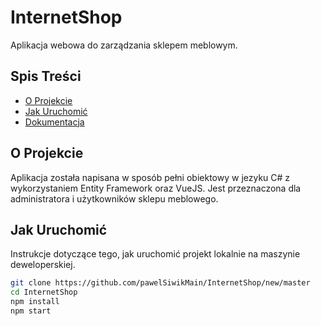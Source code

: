 # InternetShop

Aplikacja webowa do zarządzania sklepem meblowym.

## Spis Treści

- [O Projekcie](#o-projekcie)
- [Jak Uruchomić](#jak-uruchomić)
- [Dokumentacja](#dokumentacja)

## O Projekcie
Aplikacja została napisana w sposób pełni obiektowy w jezyku C# z wykorzystaniem Entity Framework oraz VueJS.
Jest przeznaczona dla administratora i użytkowników sklepu meblowego.
## Jak Uruchomić

Instrukcje dotyczące tego, jak uruchomić projekt lokalnie na maszynie deweloperskiej.

```bash
git clone https://github.com/pawelSiwikMain/InternetShop/new/master
cd InternetShop
npm install
npm start

